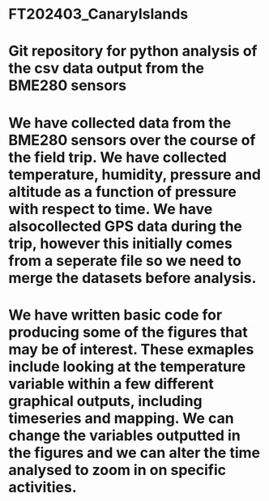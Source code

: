# FT202403_CanaryIslands

# Git repository for python analysis of the csv data output from the BME280 sensors

# We have collected data from the BME280 sensors over the course of the field trip. We have collected temperature, humidity, pressure and altitude as a function of pressure with respect to time. We have alsocollected GPS data during the trip, however this initially comes from a seperate file so we need to merge the datasets before analysis.

# We have written basic code for producing some of the figures that may be of interest. These exmaples include looking at the temperature variable within a few different graphical outputs, including timeseries and mapping. We can change the variables outputted in the figures and we can alter the time analysed to zoom in on specific activities.
